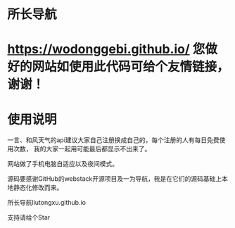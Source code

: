 # 所长导航
# https://wodonggebi.github.io/  您做好的网站如使用此代码可给个友情链接，谢谢！

# 使用说明

一言、和风天气的api建议大家自己注册换成自己的，每个注册的人有每日免费使用次数，
我的大家一起用可能最后都显示不出来了。

网站做了手机电脑自适应以及夜间模式。

源码要感谢GitHub的webstack开源项目及一为导航，我是在它们的源码基础上本地静态化修改而来。


所长导航liutongxu.github.io

支持请给个Star
